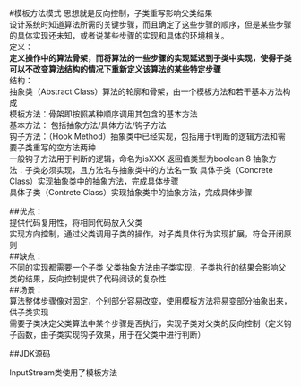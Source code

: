 #模板方法模式  思想就是反向控制，子类重写影响父类结果  
设计系统时知道算法所需的关键步骤，而且确定了这些步骤的顺序，但是某些步骤的具体实现还未知，或者说某些步骤的实现和具体的环境相关。  
定义：  
**定义操作中的算法骨架，而将算法的一些步骤的实现延迟到子类中实现，使得子类可以不改变算法结构的情况下重新定义该算法的某些特定步骤**  
结构：  
抽象类（Abstract Class）算法的轮廓和骨架，由一个模板方法和若干基本方法构成  
    模板方法：骨架即按照某种顺序调用其包含的基本方法  
    基本方法： 包括抽象方法/具体方法/钩子方法  
            钩子方法：（Hook Method）抽象类中已经实现，包括用于t判断的逻辑方法和需要子类重写的空方法两种  
            一般钩子方法用于判断的逻辑，命名为isXXX  返回值类型为boolean  8
            抽象方法：子类必须实现，且方法名与抽象类中的方法名一致 
    具体子类（Concrete Class）实现抽象类中的抽象方法，完成具体步骤  
具体子类（Contrete Class）实现抽象类中的抽象方法，完成具体步骤  

##优点：  
提供代码复用性，将相同代码放入父类  
实现方向控制，通过父类调用子类的操作，对子类具体行为实现扩展，符合开闭原则  
##缺点：  
不同的实现都需要一个子类
父类抽象方法由子类实现，子类执行的结果会影响父类的结果，反向控制提供了代码阅读的复杂性  
##场景：  
算法整体步骤像对固定，个别部分容易改变，使用模板方法将易变部分抽象出来，供子类实现  
需要子类决定父类算法中某个步骤是否执行，实现子类对父类的反向控制（定义钩子函数，由子类实现钩子效果，用于在父类中进行判断）  

##JDK源码  

InputStream类使用了模板方法